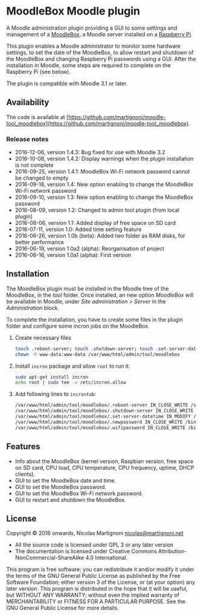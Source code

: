# MoodleBox Moodle plugin

A Moodle administration plugin providing a GUI to some settings and management of a [MoodleBox](https://moodlebox.net/), a Moodle server installed on a [Raspberry Pi](http://www.raspberrypi.org/).

This plugin enables a Moodle administrator to monitor some hardware settings, to set the date of the MoodleBox, to allow restart and shutdown of the MoodleBox and changing Raspberry Pi passwords using a GUI. After the installation in Moodle, some steps are required to complete on the Raspberry Pi (see below).

The plugin is compatible with Moodle 3.1 or later.

## Availability

The code is available at [https://github.com/martignoni/moodle-tool_moodlebox](https://github.com/martignoni/moodle-tool_moodlebox).

### Release notes

* 2016-12-06, version 1.4.3: Bug fixed for use with Moodle 3.2
* 2016-10-08, version 1.4.2: Display warnings when the plugin installation is not complete
* 2016-09-25, version 1.4.1: MoodleBox Wi-Fi network password cannot be changed to empty
* 2016-09-18, version 1.4: New option enabling to change the MoodleBox Wi-Fi network password
* 2016-09-10, version 1.3: New option enabling to change the MoodleBox password
* 2016-08-09, version 1.2: Changed to admin tool plugin (from local plugin)
* 2016-08-06, version 1.1: Added display of free space on SD card
* 2016-07-11, version 1.0: Added time setting feature
* 2016-06-26, version 1.0b (beta): Added two folder as RAM disks, for better performance
* 2016-06-19, version 1.0a2 (alpha): Reorganisation of project
* 2016-06-16, version 1.0a1 (alpha): First version

## Installation

The MoodleBox plugin must be installed in the Moodle tree of the MoodleBox, in the _tool_ folder. Once installed, an new option _MoodleBox_ will be available in Moodle, under _Site administration > Server_ in the _Administration_ block.

To complete the installation, you have to create some files in the plugin folder and configure some incron jobs on the MoodleBox.

1. Create necessary files
    ```bash
    touch .reboot-server; touch .shutdown-server; touch .set-server-datetime; touch .newpassword; touch .wifipassword
    chown -R www-data:www-data /var/www/html/admin/tool/moodlebox
    ```

1. Install `incron` package and allow `root` to run it:
    ```bash
    sudo apt-get install incron
    echo root | sudo tee -a /etc/incron.allow
    ```

1. Add following lines to `incrontab`:
    ```bash
    /var/www/html/admin/tool/moodlebox/.reboot-server IN_CLOSE_WRITE /sbin/shutdown -r now
    /var/www/html/admin/tool/moodlebox/.shutdown-server IN_CLOSE_WRITE /sbin/shutdown -h now
    /var/www/html/admin/tool/moodlebox/.set-server-datetime IN_MODIFY /bin/bash /var/www/html/admin/tool/moodlebox/.set-server-datetime
    /var/www/html/admin/tool/moodlebox/.newpassword IN_CLOSE_WRITE /bin/bash /var/www/html/admin/tool/moodlebox/bin/changepassword.sh
    /var/www/html/admin/tool/moodlebox/.wifipassword IN_CLOSE_WRITE /bin/bash /var/www/html/admin/tool/moodlebox/bin/setwifipassword.sh
    ```

## Features

* Info about the MoodleBox (kernel version, Raspbian version, free space on SD card, CPU load, CPU temperature, CPU frequency, uptime, DHCP clients).
* GUI to set the MoodleBox date and time.
* GUI to set the MoodleBox password.
* GUI to set the MoodleBox Wi-Fi network password.
* GUI to restart and shutdown the MoodleBox.

## License

Copyright © 2016 onwards, Nicolas Martignoni <nicolas@martignoni.net>

* All the source code is licensed under GPL 3 or any later version
* The documentation is licensed under Creative Commons Attribution-NonCommercial-ShareAlike 4.0 International.

This program is free software; you can redistribute it and/or modify it under the terms of the GNU General Public License as published by the Free Software Foundation; either version 3 of the License, or (at your option) any later version. This program is distributed in the hope that it will be useful, but WITHOUT ANY WARRANTY; without even the implied warranty of MERCHANTABILITY or FITNESS FOR A PARTICULAR PURPOSE. See the GNU General Public License for more details.


